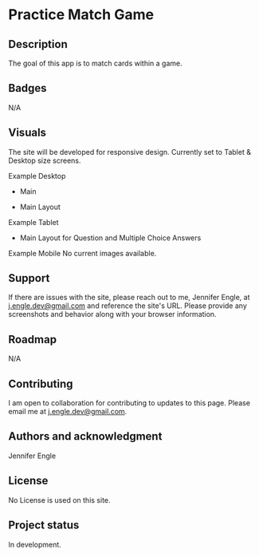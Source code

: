 # Practice Match Game

## Description
The goal of this app is to match cards within a game.

## Badges
N/A

## Visuals
The site will be developed for responsive design. Currently set to Tablet & Desktop size screens.

Example Desktop
- Main 


- Main Layout 


Example Tablet

- Main Layout for Question and Multiple Choice Answers


Example Mobile
No current images available.


## Support
If there are issues with the site, please reach out to me, Jennifer Engle, at j.engle.dev@gmail.com and reference the site's URL. Please provide any screenshots and behavior along with your browser information.

## Roadmap
N/A

## Contributing
I am open to collaboration for contributing to updates to this page. Please email me at j.engle.dev@gmail.com.

## Authors and acknowledgment
Jennifer Engle

## License
No License is used on this site.

## Project status
In development.

